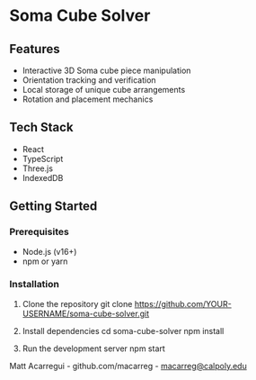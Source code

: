 # Soma Cube Solver

## Features
- Interactive 3D Soma cube piece manipulation
- Orientation tracking and verification
- Local storage of unique cube arrangements
- Rotation and placement mechanics

## Tech Stack
- React
- TypeScript
- Three.js
- IndexedDB

## Getting Started

### Prerequisites
- Node.js (v16+)
- npm or yarn

### Installation
1. Clone the repository
   git clone https://github.com/YOUR-USERNAME/soma-cube-solver.git

2. Install dependencies
   cd soma-cube-solver
   npm install

3. Run the development server
   npm start


Matt Acarregui - github.com/macarreg - macarreg@calpoly.edu
